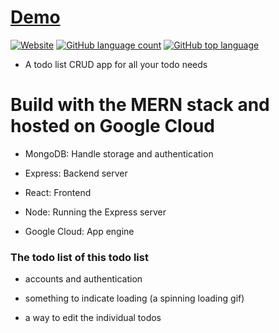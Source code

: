 # [Demo](https://todos-283807.uc.r.appspot.com/)

[![Website](https://img.shields.io/website?down_color=red&down_message=offline&up_color=green&up_message=online&url=https%3A%2F%2Ftodos-283807.uc.r.appspot.com%2F)](https://todos-283807.uc.r.appspot.com/)
[![GitHub language count](https://img.shields.io/github/languages/count/ziyangll/Todos)](https://todos-283807.uc.r.appspot.com/)
[![GitHub top language](https://img.shields.io/github/languages/top/ziyangll/Todos)](https://todos-283807.uc.r.appspot.com/)

- A todo list CRUD app for all your todo needs

# Build with the MERN stack and hosted on Google Cloud

- MongoDB: Handle storage and authentication

- Express: Backend server

- React: Frontend

- Node: Running the Express server

- Google Cloud: App engine

### The todo list of this todo list
- accounts and authentication

- something to indicate loading (a spinning loading gif)

- a way to edit the individual todos
